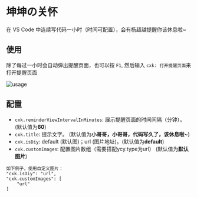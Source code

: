 #  坤坤の关怀

在 VS Code 中连续写代码一小时（时间可配置），会有杨超越提醒你该休息啦~

## 使用

除了每过一小时会自动弹出提醒页面，也可以按 `F1`, 然后输入 `cxk: 打开提醒页面`来打开提醒页面

![usage](images/usage.png)

## 配置

* `cxk.reminderViewIntervalInMinutes`: 展示提醒页面的时间间隔（分钟）。(默认值为**60**)
* `cxk.title`: 提示文字。 (默认值为**小哥哥，小哥哥，代码写久了，该休息啦~**)
* `cxk.isDiy`: default (默认图)；url (图片地址)。(默认值为**default**)
* `cxk.customImages`: 配置图片数组（需要搭配ycy.type为url） (默认值为**默认图片**)

```
如下例子，使用自定义图片：
"cxk.isDiy": "url",
"cxk.customImages": [
    "url"
]
```